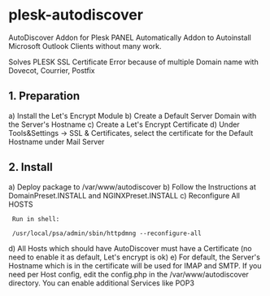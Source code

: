 # plesk-autodiscover
AutoDiscover Addon for Plesk PANEL
Automatically Addon to Autoinstall Microsoft Outlook Clients without many work.

Solves PLESK SSL Certificate Error because of multiple Domain name with Dovecot, Courrier, Postfix

## 1. Preparation
   a) Install the Let's Encrypt Module
   b) Create a Default Server Domain with the Server's Hostname
   c) Create a Let's Encrypt Certificate
   d) Under Tools&Settings -> SSL & Certificates, select the certificate for the Default Hostname under Mail Server
   

## 2. Install


  a) Deploy package to /var/www/autodiscover
  b) Follow the Instructions at DomainPreset.INSTALL and NGINXPreset.INSTALL
  c) Reconfigure All HOSTS
  
     Run in shell:
     
     /usr/local/psa/admin/sbin/httpdmng --reconfigure-all
     
  d) All Hosts which should have AutoDiscover must have a Certificate (no need to enable it as default, Let's encrypt is ok)
  e) For default, the Server's Hostname which is in the certificate will be used for IMAP and SMTP.
     If you need per Host config, edit the config.php in the /var/www/autodiscover directory. You can enable additional Services like POP3
     


